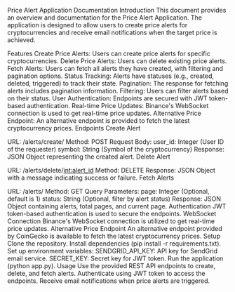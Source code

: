 Price Alert Application Documentation
Introduction
This document provides an overview and documentation for the Price Alert Application. The application is designed to allow users to create price alerts for cryptocurrencies and receive email notifications when the target price is achieved.

Features
Create Price Alerts: Users can create price alerts for specific cryptocurrencies.
Delete Price Alerts: Users can delete existing price alerts.
Fetch Alerts: Users can fetch all alerts they have created, with filtering and pagination options.
Status Tracking: Alerts have statuses (e.g., created, deleted, triggered) to track their state.
Pagination: The response for fetching alerts includes pagination information.
Filtering: Users can filter alerts based on their status.
User Authentication: Endpoints are secured with JWT token-based authentication.
Real-time Price Updates: Binance's WebSocket connection is used to get real-time price updates.
Alternative Price Endpoint: An alternative endpoint is provided to fetch the latest cryptocurrency prices.
Endpoints
Create Alert

URL: /alerts/create/
Method: POST
Request Body:
user_id: Integer (User ID of the requester)
symbol: String (Symbol of the cryptocurrency)
Response: JSON Object representing the created alert.
Delete Alert

URL: /alerts/delete/<int:alert_id>
Method: DELETE
Response: JSON Object with a message indicating success or failure.
Fetch Alerts

URL: /alerts/
Method: GET
Query Parameters:
page: Integer (Optional, default is 1)
status: String (Optional, filter by alert status)
Response: JSON Object containing alerts, total pages, and current page.
Authentication
JWT token-based authentication is used to secure the endpoints.
WebSocket Connection
Binance's WebSocket connection is utilized to get real-time price updates.
Alternative Price Endpoint
An alternative endpoint provided by CoinGecko is available to fetch the latest cryptocurrency prices.
Setup
Clone the repository.
Install dependencies (pip install -r requirements.txt).
Set up environment variables:
SENDGRID_API_KEY: API key for SendGrid email service.
SECRET_KEY: Secret key for JWT token.
Run the application (python app.py).
Usage
Use the provided REST API endpoints to create, delete, and fetch alerts.
Authenticate using JWT token to access the endpoints.
Receive email notifications when price alerts are triggered.

